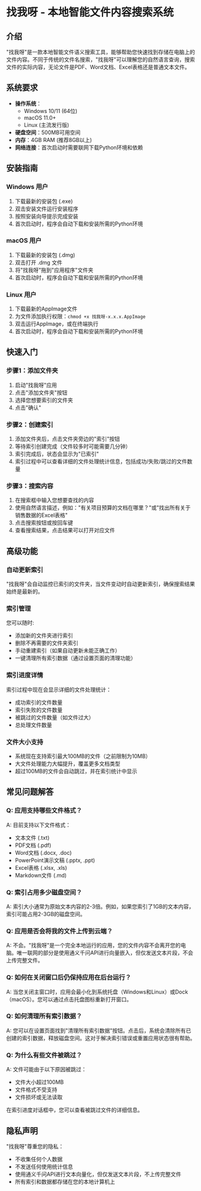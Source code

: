 # 找我呀 - 本地智能文件内容搜索系统

## 介绍

"找我呀"是一款本地智能文件语义搜索工具，能够帮助您快速找到存储在电脑上的文件内容。不同于传统的文件名搜索，"找我呀"可以理解您的自然语言查询，搜索文件的实际内容，无论文件是PDF、Word文档、Excel表格还是普通文本文件。

## 系统要求

- **操作系统**：
  - Windows 10/11 (64位)
  - macOS 11.0+
  - Linux (主流发行版)
- **硬盘空间**：500MB可用空间
- **内存**：4GB RAM (推荐8GB以上)
- **网络连接**：首次启动时需要联网下载Python环境和依赖

## 安装指南

### Windows 用户

1. 下载最新的安装包 (.exe)
2. 双击安装文件运行安装程序
3. 按照安装向导提示完成安装
4. 首次启动时，程序会自动下载和安装所需的Python环境

### macOS 用户

1. 下载最新的安装包 (.dmg)
2. 双击打开 .dmg 文件
3. 将"找我呀"拖到"应用程序"文件夹
4. 首次启动时，程序会自动下载和安装所需的Python环境

### Linux 用户

1. 下载最新的AppImage文件
2. 为文件添加执行权限：`chmod +x 找我呀-x.x.x.AppImage`
3. 双击运行AppImage，或在终端执行
4. 首次启动时，程序会自动下载和安装所需的Python环境

## 快速入门

### 步骤1：添加文件夹

1. 启动"找我呀"应用
2. 点击"添加文件夹"按钮
3. 选择您想要索引的文件夹
4. 点击"确认"

### 步骤2：创建索引

1. 添加文件夹后，点击文件夹旁边的"索引"按钮
2. 等待索引创建完成（文件较多时可能需要几分钟）
3. 索引完成后，状态会显示为"已索引"
4. 索引过程中可以查看详细的文件处理统计信息，包括成功/失败/跳过的文件数量

### 步骤3：搜索内容

1. 在搜索框中输入您想要查找的内容
2. 使用自然语言描述，例如："有关项目预算的文档在哪里？"或"找出所有关于销售数据的Excel表格"
3. 点击搜索按钮或按回车键
4. 查看搜索结果，点击结果可以打开对应文件

## 高级功能

### 自动更新索引

"找我呀"会自动监控已索引的文件夹，当文件变动时自动更新索引，确保搜索结果始终是最新的。

### 索引管理

您可以随时:
- 添加新的文件夹进行索引
- 删除不再需要的文件夹索引
- 手动重建索引（如果自动更新未能正确工作）
- 一键清理所有索引数据（通过设置页面的清理功能）

### 索引进度详情

索引过程中现在会显示详细的文件处理统计：
- 成功索引的文件数量
- 索引失败的文件数量
- 被跳过的文件数量（如文件过大）
- 总处理文件数量

### 文件大小支持

- 系统现在支持索引最大100MB的文件（之前限制为10MB）
- 大文件处理能力大幅提升，覆盖更多文档类型
- 超过100MB的文件会自动跳过，并在索引统计中显示

## 常见问题解答

### Q: 应用支持哪些文件格式？

A: 目前支持以下文件格式：
- 文本文件 (.txt)
- PDF文档 (.pdf)
- Word文档 (.docx, .doc)
- PowerPoint演示文稿 (.pptx, .ppt)
- Excel表格 (.xlsx, .xls)
- Markdown文件 (.md)

### Q: 索引占用多少磁盘空间？

A: 索引大小通常为原始文本内容的2-3倍。例如，如果您索引了1GB的文本内容，索引可能占用2-3GB的磁盘空间。

### Q: 应用是否会将我的文件上传到云端？

A: 不会。"找我呀"是一个完全本地运行的应用，您的文件内容不会离开您的电脑。唯一联网的部分是使用通义千问API进行向量嵌入，但仅发送文本片段，不会上传完整文件。

### Q: 如何在关闭窗口后仍保持应用在后台运行？

A: 当您关闭主窗口时，应用会最小化到系统托盘（Windows和Linux）或Dock（macOS）。您可以通过点击托盘图标重新打开窗口。

### Q: 如何清理所有索引数据？

A: 您可以在设置页面找到"清理所有索引数据"按钮。点击后，系统会清除所有已创建的索引数据，释放磁盘空间。这对于解决索引错误或重置应用状态很有帮助。

### Q: 为什么有些文件被跳过？

A: 文件可能由于以下原因被跳过：
- 文件大小超过100MB
- 文件格式不受支持
- 文件损坏或无法读取

在索引进度对话框中，您可以查看被跳过文件的详细信息。


## 隐私声明

"找我呀"尊重您的隐私：
- 不收集任何个人数据
- 不发送任何使用统计信息
- 使用通义千问API进行文本向量化，但仅发送文本片段，不上传完整文件
- 所有索引和数据都存储在您的本地计算机上 
